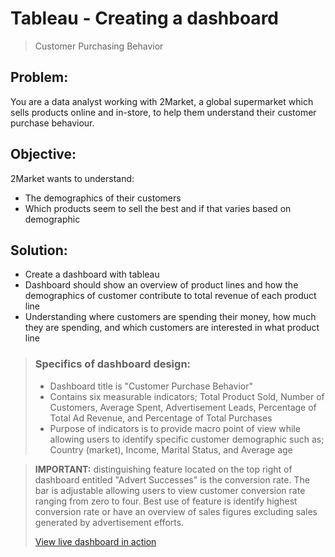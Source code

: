 
# Tableau - Creating a dashboard 
> Customer Purchasing Behavior

## Problem:
You are a data analyst working with 2Market, a global supermarket which sells products online and in-store, to help them understand their customer purchase behaviour. 

## Objective:
2Market wants to understand: 
- The demographics of their customers 
- Which products seem to sell the best and if that varies based on demographic

## Solution:
- Create a dashboard with tableau 
- Dashboard should show an overview of product lines and how the demographics of customer contribute to total revenue of each product line
- Understanding where customers are spending their money, how much they are spending, and which customers are interested in what product line

> ### Specifics of dashboard design:
> - Dashboard title is "Customer Purchase Behavior"
> - Contains six measurable indicators; Total Product Sold, Number of Customers, Average Spent, Advertisement Leads, Percentage of Total Ad Revenue, and Percentage of Total Purchases
> - Purpose of indicators is to provide macro point of view while allowing users to identify specific customer demographic such as; Country (market), Income, Marital Status, and Average age

>**IMPORTANT:** distinguishing feature located on the top right of dashboard entitled "Advert Successes" is the conversion rate. The bar is adjustable allowing users to view customer conversion rate ranging from zero to four. Best use of feature is identify highest conversion rate or have an overview of sales figures excluding sales generated by advertisement efforts.
>
>[View live dashboard in action](https://public.tableau.com/views/Lj_2marketnad_2_0_Customer_Purchasing_Behavior_dashboard/CustomerPurchasingBehavior?:language=en-US&:sid=&:redirect=auth&:display_count=n&:origin=viz_share_link)
